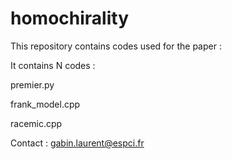 # homochirality
This repository contains codes used for the paper :

It contains N codes :

premier.py

frank_model.cpp

racemic.cpp

Contact : gabin.laurent@espci.fr
